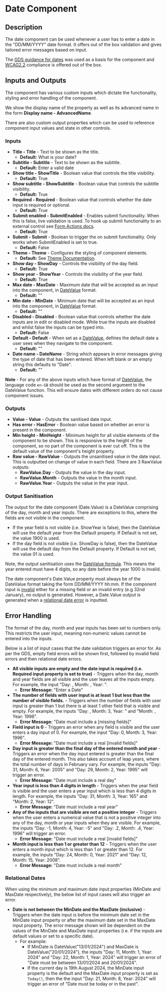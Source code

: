 # Date Component

## Description

The date component can be used whenever a user has to enter a date in the "DD/MM/YYYY" date format. It offers out of the box validation and gives tailored error messages based on input.

The [GDS guidance for dates](https://design-system.service.gov.uk/patterns/dates/) was used as a basis for the component and [WCAG2.2](https://www.w3.org/WAI/WCAG22/Understanding/) compliance is offered out of the box.

## Inputs and Outputs

The component has various custom inputs which dictate the functionality, styling and error handling of the component.

We show the display name of the property as well as its advanced name in the form **Display name - AdvancedName**.

There are also custom output properties which can be used to reference component input values and state in other controls.

### Inputs

- **Title - Title** - Text to be shown as the title.
  - **Default:** What is your date?
- **Subtitle - Subtitle** - Text to be shown as the subtitle.
  - **Default:** Enter a valid date
- **Show title - ShowTitle** - Boolean value that controls the title visibility.
  - **Default:** True
- **Show subtitle - ShowSubtitle** - Boolean value that controls the subtitle visibility.
  - **Default:** True
- **Required - Required** - Boolean value that controls whether the date input is required or optional.
  - **Default:** True
- **Submit enabled - SubmitEnabled** - Enables submit functionality. When this is false, live validation is used. To hook up submit functionality to an external control see [Form Actions docs](./../FormActions.md).
  - **Default:** True
- **Submit - Submit** - Boolean to trigger the on submit functionality. Only works when SubmitEnabled is set to true.
  - **Default:** False
- **Theme - Theme** - Configures the styling of component elements.
  - **Default:** See [Theme Documentation](../Theme.md).
- **Show day - ShowDay** - Controls the visibility of the day field.
  - **Default:** True
- **Show year - ShowYear** - Controls the visibility of the year field.
  - **Default:** True
- **Max date - MaxDate** - Maximum date that will be accepted as an input into the component, in [DateValue](https://learn.microsoft.com/en-us/power-platform/power-fx/reference/function-datevalue-timevalue) format.
  - **Default:** ""
- **Min date - MinDate** - Minimum date that will be accepted as an input into the component, in [DateValue](https://learn.microsoft.com/en-us/power-platform/power-fx/reference/function-datevalue-timevalue) format.
  - **Default:** ""
- **Disabled - Disabled** - Boolean value that controls whether the date inputs are in edit or disabled mode. While true the inputs are disabled and whilst false the inputs can be typed into.
  - **Default:** False
- **Default - Default** - When set as a [DateValue](https://learn.microsoft.com/en-us/power-platform/power-fx/reference/function-datevalue-timevalue), defines the default date a user sees when they navigate to the component.
  - **Default:** ""
- **Date name - DateName** - String which appears in error messages giving the type of date that has been entered. When left blank or an empty string this defaults to "Date".
  - **Default:** ""

**Note** - For any of the above inputs which have format of [DateValue](https://learn.microsoft.com/en-us/power-platform/power-fx/reference/function-datevalue-timevalue), the language code `en-GB` should be used as the second argument to the DateValue function. This will ensure dates with different orders do not cause component issues.

### Outputs

- **Value - Value** - Outputs the sanitised date input.
- **Has error - HasError** - Boolean value based on whether an error is present in the component.
- **Min height - MinHeight** - Minimum height for all visible elements of the component to be shown. This is responsive to the height of the component, so no part of the component is ever cut off. This is the default value of the component's height property.
- **Raw value - RawValue** - Outputs the unsanitised value in the date input. This is outputted on change of value in each field. There are 3 RawValue outputs:
    - **RawValue.Day** - Outputs the value in the day input.
    - **RawValue.Month** - Outputs the value in the month input.
    - **RawValue.Year** - Outputs the value in the year input.

### Output Sanitisation

The output for the date component (Date.Value) is a DateValue comprising of the day, month and year inputs. There are exceptions to this, where the fields are not visible in the component.

- If the year field is not visible (i.e. ShowYear is false), then the DateValue will use the default year from the Default property. If Default is not set, the value 1900 is used.
- If the day field is not visible (i.e. ShowDay is false), then the DateValue will use the default day from the Default property. If Default is not set, the value 01 is used.

Note, the output sanitisation uses the [DateValue formula](https://learn.microsoft.com/en-us/power-platform/power-fx/reference/function-datevalue-timevalue). This means the year entered must have 4 digits, so any date before the year 1000 is invalid.

The date component's Date.Value property must always be of the DateValue format taking the form DD/MM/YYYY hh:mm. If the component input is [invalid](#error-handling) either for a missing field or an invalid entry (e.g 32nd January), no output is generated. However, a Date.Value output is generated when a [relational date error](#relational-dates) is inputted.

## Error Handling

The format of the day, month and year inputs has been set to numbers only. This restricts the user input, meaning non-numeric values cannot be entered into the inputs.

Below is a list of input cases that the date validation triggers an error for. As per the GDS, empty field errors will be shown first, followed by invalid field errors and then relational date errors.

- **All visible inputs are empty and the date input is required (i.e. Required input property is set to true)** - Triggers when the day, month and year fields are all visible and the user leaves all the inputs empty. For example, the input "Day: , Month: , Year: ".
    - **Error Message:** "Enter a Date"
- **The number of fields with user input is at least 1 but less than the number of visible fields.** - Triggers when the number of fields with user input is greater than 1 but there is at least 1 other field that is visible and empty. For example, the inputs "Day: , Month: 3, Year: " and "Month: , Year: 1996".
    - **Error Message:** "Date must include a [missing fields]"
- **Field input is 0** - Triggers an error when any field is visible and the user enters a day input of 0. For example, the input "Day: 0, Month: 3, Year: 1996".
    - **Error Message:** "Date must include a real [invalid fields]"
- **Day input is greater than the final day of the entered month and year** - Triggers an error when the day input entered is greater than the final day of the entered month. This also takes account of leap years, where the total number of days in February vary. For example, the inputs "Day: 31, Month: 6, Year: 2005" and "Day: 29, Month: 2, Year: 1995" will trigger an error.
    - **Error Message:** "Date must include a real day"
- **Year input is less than 4 digits in length** - Triggers when the year field is visible and the user enters a year input which is less than 4 digits in length. For example, the inputs "Day: 31, Month: 3, Year: 165" and "Month: 2, Year: 12".
    - **Error Message:** "Date must include a real year"
- **Any of the inputs that are visible are not a positive integer** - Triggers when the user enters a numerical value that is not a positive integer into any of the day, month or year inputs when they are visible. For example, the inputs "Day: -1, Month: 4, Year: -5" and "Day: .2, Month: .4, Year: 1996" will trigger an error.
    - **Error Message:** "Date must include a real [invalid fields]"
- **Month input is less than 1 or greater than 12** - Triggers when the user enters a month input which is less than 1 or greater than 12. For example, the inputs "Day: 24, Month: 0, Year: 2021" and "Day: 12, Month: 15, Year: 2008".
    - **Error Message:** "Date must include a real month"

### Relational Dates

When using the minimum and maximum date input properties (MinDate and MaxDate respectively), the below list of input cases will also trigger an error.

- **Date is not between the MinDate and the MaxDate (inclusive)** - Triggers when the date input is before the minimum date set in the MinDate input property or after the maximum date set in the MaxDate input property. The error message shown will be dependent on the values of the MinDate and MaxDate input properties (i.e. if the inputs are default values or set to a specific date).
  - For example:
    - If MinDate is DateValue("13/01/2024") and MaxDate is DateValue("20/01/2024"), the inputs "Day: 11, Month: 1, Year: 2024" and "Day: 22, Month: 1, Year: 2024" will trigger an error of "Date must be between 13/01/2024 and 20/01/2024".
    - If the current day is 19th August 2024, the MinDate input property is the default and the MaxDate input property is set as `Today()`, then the the input "Day: 21, Month: 8, Year: 2024" will trigger an error of "Date must be today or in the past".
